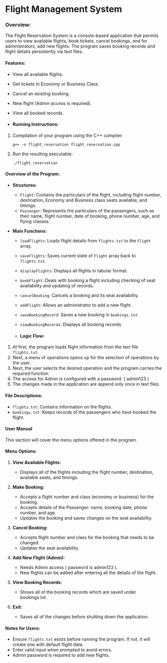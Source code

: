 # Flight Management System

### Overview:
The Flight Reservation System is a console-based application that permits users to view available flights, book tickets, cancel bookings, and for administrators, add new flights. The program saves booking records and flight details persistently via text files. 

#### Features:
- View all available flights.
- Get tickets in Economy or Business Class.
- Cancel an existing booking.
- New flight (Admin access is required).
- View all booked records.

- #### Running Instructions:
1. Compilation of your program using the C++ compiler:
   ```
   g++ -o flight_reservation flight_reservation.cpp
   ```
2. Run the resulting executable:
   ```
   ./flight_reservation
   ```
#### Overview of the Program:
- **Structures:**
  - `Flight`: Contains the particulars of the flight, including flight number, destination, Economy and Business class seats available, and timings.
  - `Passenger`: Represents the particulars of the passengers, such as their name, flight number, date of booking, phone number, age, and flying classes.

- **Main Functions:**
  - `loadFlights`: Loads flight details from `flights.txt` to the `Flight` array.
  - `saveFlights`: Saves current state of `Flight` array back to `flights.txt`.
  - `displayFlights`: Displays all flights in tabular format.
  - `bookFlight`: Deals with booking a flight including checking of seat availability and updating of records.
  - `cancelBooking`: Cancels a booking and its seat availability.
  - `addFlight`: Allows an administrator to add a new flight.
  - `saveBookingRecord`: Saves a new booking in `bookings.txt`.
  - `viewBookingRecords`: Displays all booking records.
 
  - #### Logic Flow:
1. At first, the program loads flight information from the text file `flights.txt`.
2. Next, a menu of operations opens up for the selection of operations by the user.
3. Next, the user selects the desired operation and the program carries the required function.
4. The access for Admin is configured with a password. ( admin123 )
5. The changes made in the application are append only once in text files.

#### File Descriptions:

- `flights.txt`: Contains information on the flights.
- `bookings.txt`: Keeps records of the passengers who have booked the flight.

#### User Manual
This section will cover the menu options offered in the program.

#### Menu Options:

1. **View Available Flights:**
   - Displays all of the flights including the flight number, destination, available seats, and timings.

2. **Make Booking:**
   - Accepts a flight number and class (economy or business) for the booking.
   - Accepts details of the Passenger: name, booking date, phone number, and age.
   - Updates the booking and saves changes on the seat availability.

3. **Cancel Booking:**
   - Accepts flight number and class for the booking that needs to be changed.
   - Updates the seat availability.

4. **Add New Flight (Admin):**
   - Needs Admin access ( password is admin123 ).
   - New flights can be added after entering all the details of the flight.

5. **View Booking Records:**
   - Shows all of the booking records which are saved under bookings.txt.

6. **Exit:**
   - Saves all of the changes before shutting down the application.

#### Notes for Users:
- Ensure `flights.txt` exists before running the program. If not, it will create one with default flight data.
- Enter valid input when prompted to avoid errors.
- Admin password is required to add new flights.
